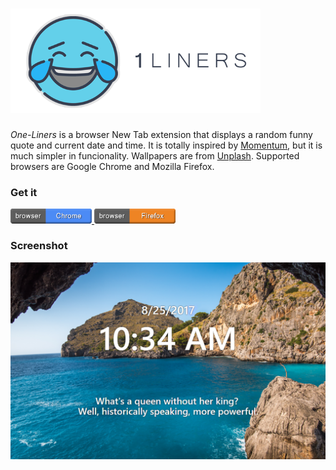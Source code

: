 # <img src="https://raw.githubusercontent.com/antoniaelek/one-liners/master/img/logo-text.png" alt="chrome" width="400"/>

*One-Liners* is a browser New Tab extension that displays a random funny quote and current date and time. It is totally inspired by [Momentum](https://momentumdash.com/), but it is much simpler in funcionality. Wallpapers are from [Unplash](https://source.unsplash.com/). Supported browsers are Google Chrome and Mozilla Firefox.

### Get it

<a href="https://chrome.google.com/webstore/detail/ibccdjmfddleamjkkmemddoppdepaojp" >
  <img src="https://raw.githubusercontent.com/antoniaelek/one-liners/master/img/button-chrome.png" alt="chrome" width="130"/>
</a>

<a href="https://addons.mozilla.org/en-US/firefox/addon/one-liners/" >
  <img src="https://raw.githubusercontent.com/antoniaelek/one-liners/master/img/button-firefox.png" alt="firefox" width="130"/>
</a>

### Screenshot

![Screenshot](https://raw.githubusercontent.com/antoniaelek/one-liners/master/img/readme-1.png)



